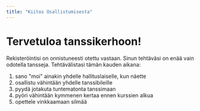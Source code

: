 ```yaml
---
title: "Kiitos Osallistumisesta"
---
```


# Tervetuloa tanssikerhoon!

Rekisteröintisi on onnistuneesti otettu vastaan. Sinun tehtäväsi on enää vain odotella tansseja. Tehtävälistasi tämän kauden aikana:

  1. sano "moi" ainakin yhdelle hallituslaiselle, kun näette
  2. osallistu vähintään yhdelle tanssibileille
  3. pyydä jotakuta tuntematonta tanssimaan
  4. pyöri vähintään kymmenen kertaa ennen kurssien alkua
  5. opettele vinkkaamaan silmää
